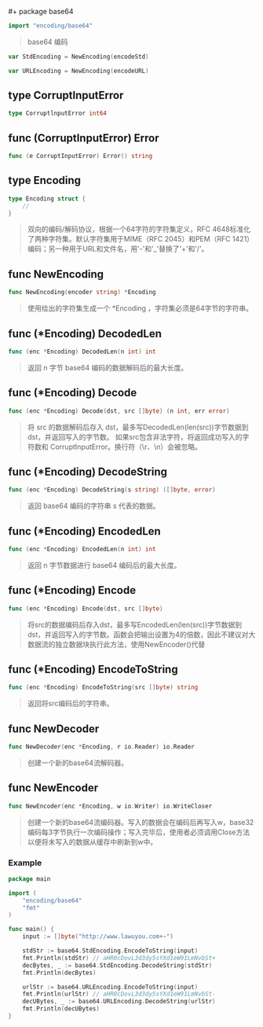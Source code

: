 #+ package base64
```go
import "encoding/base64"
```
> base64 编码

```go
var StdEncoding = NewEncoding(encodeStd)

var URLEncoding = NewEncoding(encodeURL)
```

## type CorruptlnputError
```go
type CorruptlnputError int64
```

## func (CorruptInputError) Error
```go
func (e CorruptInputError) Error() string
```

## type Encoding
```go
type Encoding struct {
	//
}
```
> 双向的编码/解码协议，根据一个64字符的字符集定义，RFC 4648标准化了两种字符集。默认字符集用于MIME（RFC 2045）和PEM（RFC 1421）编码；另一种用于URL和文件名，用'-'和'_'替换了'+'和'/'。

## func NewEncoding
```go
func NewEncoding(encoder string) *Encoding
```
> 使用给出的字符集生成一个 *Encoding ，字符集必须是64字节的字符串。

## func (*Encoding) DecodedLen
```go
func (enc *Encoding) DecodedLen(n int) int
```
> 返回 n 字节 base64 编码的数据解码后的最大长度。

## func (*Encoding) Decode
```go
func (enc *Encoding) Decode(dst, src []byte) (n int, err error)
```
> 将 src 的数据解码后存入 dst，最多写DecodedLen(len(src))字节数据到 dst，并返回写入的字节数。 如果src包含非法字符，将返回成功写入的字符数和 CorruptInputError。换行符（\r、\n）会被忽略。

## func (*Encoding) DecodeString
```go
func (enc *Encoding) DecodeString(s string) ([]byte, error)
```
> 返回 base64 编码的字符串 s 代表的数据。

## func (*Encoding) EncodedLen
```go
func (enc *Encoding) EncodedLen(n int) int
```
> 返回 n 字节数据进行 base64 编码后的最大长度。

## func (*Encoding) Encode 
```go
func (enc *Encoding) Encode(dst, src []byte)
```
> 将src的数据编码后存入dst，最多写EncodedLen(len(src))字节数据到dst，并返回写入的字节数。函数会把输出设置为4的倍数，因此不建议对大数据流的独立数据块执行此方法，使用NewEncoder()代替

## func (*Encoding) EncodeToString
```go
func (enc *Encoding) EncodeToString(src []byte) string
```
> 返回将src编码后的字符串。

## func NewDecoder
```go
func NewDecoder(enc *Encoding, r io.Reader) io.Reader
```
> 创建一个新的base64流解码器。

## func NewEncoder
```go
func NewEncoder(enc *Encoding, w io.Writer) io.WriteCloser
```
> 创建一个新的base64流编码器。写入的数据会在编码后再写入w，base32编码每3字节执行一次编码操作；写入完毕后，使用者必须调用Close方法以便将未写入的数据从缓存中刷新到w中。

### Example
```go
package main

import (
	"encoding/base64"
	"fmt"
)

func main() {
	input := []byte("http://www.lawuyou.com+~")

	stdStr := base64.StdEncoding.EncodeToString(input)
	fmt.Println(stdStr) // aHR0cDovL3d3dy5sYXd1eW91LmNvbSt+
	decBytes, _ := base64.StdEncoding.DecodeString(stdStr)
	fmt.Println(decBytes)

	urlStr := base64.URLEncoding.EncodeToString(input)
	fmt.Println(urlStr) // aHR0cDovL3d3dy5sYXd1eW91LmNvbSt-
	decUBytes, _ := base64.URLEncoding.DecodeString(urlStr)
	fmt.Println(decUBytes)
}
```